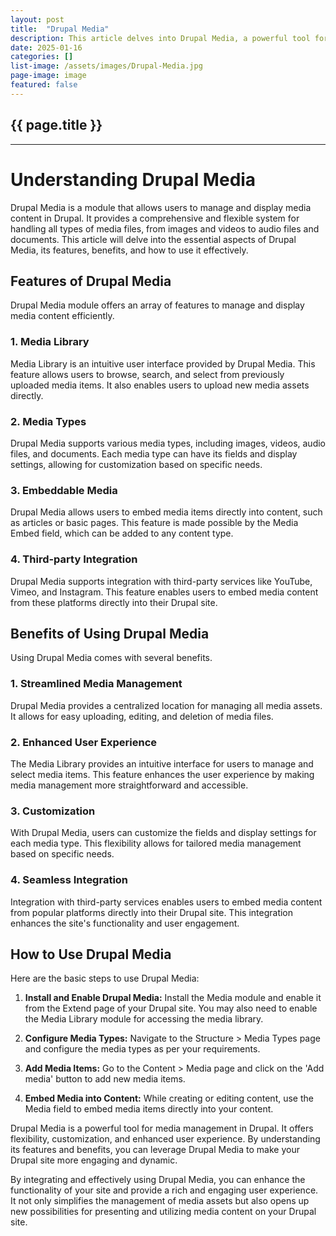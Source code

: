 ```yaml
---
layout: post
title:  "Drupal Media"
description: This article delves into Drupal Media, a powerful tool for managing digital media content effectively. It covers its useful features like content authoring, reliable performance and excellent security. Additionally, it discusses how Drupal Media empowers developers and content creators to handle images, videos, documents seamlessly on websites.
date: 2025-01-16
categories: []
list-image: /assets/images/Drupal-Media.jpg
page-image: image
featured: false
---
```

## {{ page.title }}
---
# Understanding Drupal Media 

Drupal Media is a module that allows users to manage and display media content in Drupal. It provides a comprehensive and flexible system for handling all types of media files, from images and videos to audio files and documents. This article will delve into the essential aspects of Drupal Media, its features, benefits, and how to use it effectively.

## Features of Drupal Media 

Drupal Media module offers an array of features to manage and display media content efficiently. 

### 1. Media Library

Media Library is an intuitive user interface provided by Drupal Media. This feature allows users to browse, search, and select from previously uploaded media items. It also enables users to upload new media assets directly.

### 2. Media Types

Drupal Media supports various media types, including images, videos, audio files, and documents. Each media type can have its fields and display settings, allowing for customization based on specific needs.

### 3. Embeddable Media

Drupal Media allows users to embed media items directly into content, such as articles or basic pages. This feature is made possible by the Media Embed field, which can be added to any content type.

### 4. Third-party Integration

Drupal Media supports integration with third-party services like YouTube, Vimeo, and Instagram. This feature enables users to embed media content from these platforms directly into their Drupal site.

## Benefits of Using Drupal Media 

Using Drupal Media comes with several benefits.

### 1. Streamlined Media Management

Drupal Media provides a centralized location for managing all media assets. It allows for easy uploading, editing, and deletion of media files. 

### 2. Enhanced User Experience

The Media Library provides an intuitive interface for users to manage and select media items. This feature enhances the user experience by making media management more straightforward and accessible.

### 3. Customization

With Drupal Media, users can customize the fields and display settings for each media type. This flexibility allows for tailored media management based on specific needs.

### 4. Seamless Integration

Integration with third-party services enables users to embed media content from popular platforms directly into their Drupal site. This integration enhances the site's functionality and user engagement.

## How to Use Drupal Media 

Here are the basic steps to use Drupal Media:

1. **Install and Enable Drupal Media:** Install the Media module and enable it from the Extend page of your Drupal site. You may also need to enable the Media Library module for accessing the media library.

2. **Configure Media Types:** Navigate to the Structure > Media Types page and configure the media types as per your requirements.

3. **Add Media Items:** Go to the Content > Media page and click on the 'Add media' button to add new media items.

4. **Embed Media into Content:** While creating or editing content, use the Media field to embed media items directly into your content.

Drupal Media is a powerful tool for media management in Drupal. It offers flexibility, customization, and enhanced user experience. By understanding its features and benefits, you can leverage Drupal Media to make your Drupal site more engaging and dynamic.

By integrating and effectively using Drupal Media, you can enhance the functionality of your site and provide a rich and engaging user experience. It not only simplifies the management of media assets but also opens up new possibilities for presenting and utilizing media content on your Drupal site.

